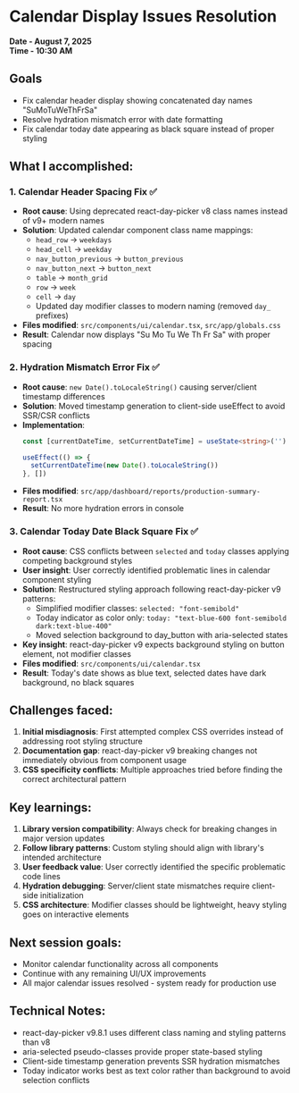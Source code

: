 # Calendar Display Issues Resolution

**Date - August 7, 2025**  
**Time - 10:30 AM**

## Goals
- Fix calendar header display showing concatenated day names "SuMoTuWeThFrSa" 
- Resolve hydration mismatch error with date formatting
- Fix calendar today date appearing as black square instead of proper styling

## What I accomplished:

### 1. Calendar Header Spacing Fix ✅
- **Root cause**: Using deprecated react-day-picker v8 class names instead of v9+ modern names
- **Solution**: Updated calendar component class name mappings:
  - `head_row` → `weekdays`
  - `head_cell` → `weekday` 
  - `nav_button_previous` → `button_previous`
  - `nav_button_next` → `button_next`
  - `table` → `month_grid`
  - `row` → `week`
  - `cell` → `day`
  - Updated day modifier classes to modern naming (removed `day_` prefixes)
- **Files modified**: `src/components/ui/calendar.tsx`, `src/app/globals.css`
- **Result**: Calendar now displays "Su Mo Tu We Th Fr Sa" with proper spacing

### 2. Hydration Mismatch Error Fix ✅
- **Root cause**: `new Date().toLocaleString()` causing server/client timestamp differences
- **Solution**: Moved timestamp generation to client-side useEffect to avoid SSR/CSR conflicts
- **Implementation**:
  ```typescript
  const [currentDateTime, setCurrentDateTime] = useState<string>('')
  
  useEffect(() => {
    setCurrentDateTime(new Date().toLocaleString())
  }, [])
  ```
- **Files modified**: `src/app/dashboard/reports/production-summary-report.tsx`
- **Result**: No more hydration errors in console

### 3. Calendar Today Date Black Square Fix ✅
- **Root cause**: CSS conflicts between `selected` and `today` classes applying competing background styles
- **User insight**: User correctly identified problematic lines in calendar component styling
- **Solution**: Restructured styling approach following react-day-picker v9 patterns:
  - Simplified modifier classes: `selected: "font-semibold"`
  - Today indicator as color only: `today: "text-blue-600 font-semibold dark:text-blue-400"`
  - Moved selection background to day_button with aria-selected states
- **Key insight**: react-day-picker v9 expects background styling on button element, not modifier classes
- **Files modified**: `src/components/ui/calendar.tsx`
- **Result**: Today's date shows as blue text, selected dates have dark background, no black squares

## Challenges faced:
1. **Initial misdiagnosis**: First attempted complex CSS overrides instead of addressing root styling structure
2. **Documentation gap**: react-day-picker v9 breaking changes not immediately obvious from component usage
3. **CSS specificity conflicts**: Multiple approaches tried before finding the correct architectural pattern

## Key learnings:
1. **Library version compatibility**: Always check for breaking changes in major version updates
2. **Follow library patterns**: Custom styling should align with library's intended architecture
3. **User feedback value**: User correctly identified the specific problematic code lines
4. **Hydration debugging**: Server/client state mismatches require client-side initialization
5. **CSS architecture**: Modifier classes should be lightweight, heavy styling goes on interactive elements

## Next session goals:
- Monitor calendar functionality across all components
- Continue with any remaining UI/UX improvements
- All major calendar issues resolved - system ready for production use

## Technical Notes:
- react-day-picker v9.8.1 uses different class naming and styling patterns than v8
- aria-selected pseudo-classes provide proper state-based styling
- Client-side timestamp generation prevents SSR hydration mismatches
- Today indicator works best as text color rather than background to avoid selection conflicts